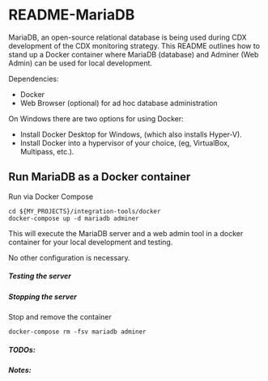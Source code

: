 # README-MariaDB
MariaDB, an open-source relational database is being used during CDX development
of the CDX monitoring strategy. This README outlines how to stand up a Docker 
container where MariaDB (database) and Adminer (Web Admin) can be used for local 
development.

Dependencies:
- Docker
- Web Browser (optional) for ad hoc database administration

On Windows there are two options for using Docker:
- Install Docker Desktop for Windows, (which also installs Hyper-V).
- Install Docker into a hypervisor of your choice, (eg, VirtualBox, Multipass, etc.).


## Run MariaDB as a Docker container

Run via Docker Compose
```
cd ${MY_PROJECTS}/integration-tools/docker
docker-compose up -d mariadb adminer
```

This will execute the MariaDB server and a web admin tool in a docker container for 
your local development and testing.

No other configuration is necessary.

##### Testing the server

##### Stopping the server

Stop and remove the container
```
docker-compose rm -fsv mariadb adminer
```

##### TODOs:
##### Notes:


